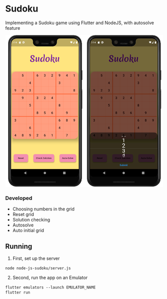 # Sudoku
Implementing a Sudoku game using Flutter and NodeJS, with autosolve feature

<img src="./Screenshots/Screenshot%20from%202020-04-03%2014-14-38.png" width="250"><img src="./Screenshots/Screenshot%20from%202020-04-03%2014-14-49.png" width="250">

### Developed
* Choosing numbers in the grid
* Reset grid
* Solution checking
* Autosolve
* Auto initial grid

## Running
1) First, set up the server
```
node node-js-sudoku/server.js
```
2) Second, run the app on an Emulator
```
flutter emulators --launch EMULATOR_NAME
flutter run
```
